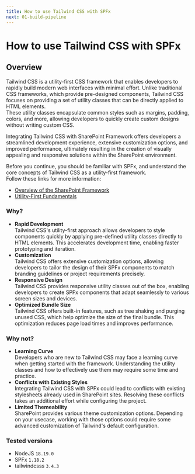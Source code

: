 ```yaml
---
title: How to use Tailwind CSS with SPFx
next: 01-build-pipeline
---
```


# How to use Tailwind CSS with SPFx

## Overview

Tailwind CSS is a utility-first CSS framework that enables developers to rapidly build modern web interfaces with minimal effort.
Unlike traditional CSS frameworks, which provide pre-designed components, Tailwind CSS focuses on providing a set of 
utility classes that can be directly applied to HTML elements.\
These utility classes encapsulate common styles such as margins, padding, colors, and more, allowing developers to quickly create
custom designs without writing custom CSS.

Integrating Tailwind CSS with SharePoint Framework offers developers a streamlined development experience, 
extensive customization options, and improved performance, ultimately resulting in the creation of visually 
appealing and responsive solutions within the SharePoint environment.

Before you continue, you should be familiar with SPFx, and understand the core concepts of Tailwind CSS as a utility-first framework.\
Follow these links for more information:
- [Overview of the SharePoint Framework](https://learn.microsoft.com/en-us/sharepoint/dev/spfx/sharepoint-framework-overview)
- [Utility-First Fundamentals](https://tailwindcss.com/docs/utility-first)


### Why?
- __Rapid Development__\
Tailwind CSS's utility-first approach allows developers to style components quickly by applying pre-defined utility classes directly to HTML elements.
This accelerates development time, enabling faster prototyping and iteration.
- __Customization__\
Tailwind CSS offers extensive customization options, allowing developers to tailor the design of their SPFx components to match branding guidelines or project requirements precisely.
- __Responsive Design__\
Tailwind CSS provides responsive utility classes out of the box, enabling developers to create SPFx components that adapt seamlessly to various screen sizes and devices.
- __Optimized Bundle Size__\
Tailwind CSS offers built-in features, such as tree shaking and purging unused CSS, which help optimize the size of the final bundle.
This optimization reduces page load times and improves performance.

### Why not?
- __Learning Curve__\
Developers who are new to Tailwind CSS may face a learning curve when getting started with the framework.
Understanding the utility classes and how to effectively use them may require some time and practice.
- __Conflicts with Existing Styles__\
Integrating Tailwind CSS with SPFx could lead to conflicts with existing stylesheets already used in SharePoint sites.
Resolving these conflicts takes an additional effort while configuring the project.
- __Limited Themeability__\
SharePoint provides various theme customization options. Depending on your usecase, working with those options could require some advanced customization of Tailwind's default configuration.

### Tested versions
- NodeJS `18.19.0`
- SPFx `1.18.2`
- tailwindcsss `3.4.3`
